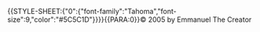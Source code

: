 {{STYLE-SHEET:{"0":{"font-family":"Tahoma","font-size":9,"color":"#5C5C1D"}}}}{{PARA:0}}© 2005 by Emmanuel The Creator